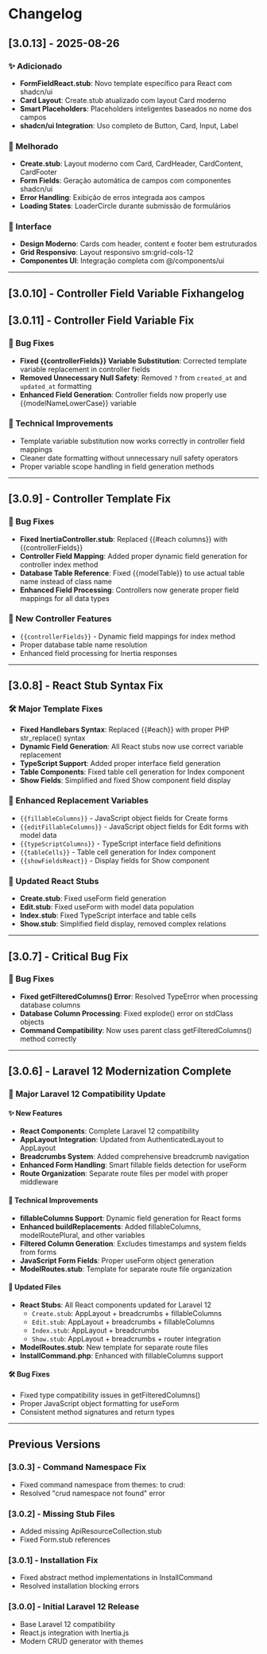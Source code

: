 # Changelog

## [3.0.13] - 2025-08-26

### ✨ Adicionado

- **FormFieldReact.stub**: Novo template específico para React com shadcn/ui
- **Card Layout**: Create.stub atualizado com layout Card moderno
- **Smart Placeholders**: Placeholders inteligentes baseados no nome dos campos
- **shadcn/ui Integration**: Uso completo de Button, Card, Input, Label

### 🔧 Melhorado

- **Create.stub**: Layout moderno com Card, CardHeader, CardContent, CardFooter
- **Form Fields**: Geração automática de campos com componentes shadcn/ui
- **Error Handling**: Exibição de erros integrada aos campos
- **Loading States**: LoaderCircle durante submissão de formulários

### 🎨 Interface

- **Design Moderno**: Cards com header, content e footer bem estruturados
- **Grid Responsivo**: Layout responsivo sm:grid-cols-12
- **Componentes UI**: Integração completa com @/components/ui

---

## [3.0.10] - Controller Field Variable Fixhangelog

## [3.0.11] - Controller Field Variable Fix

### 🐛 Bug Fixes

- **Fixed {{controllerFields}} Variable Substitution**: Corrected template variable replacement in controller fields
- **Removed Unnecessary Null Safety**: Removed `?` from `created_at` and `updated_at` formatting
- **Enhanced Field Generation**: Controller fields now properly use {{modelNameLowerCase}} variable

### 🔧 Technical Improvements

- Template variable substitution now works correctly in controller field mappings
- Cleaner date formatting without unnecessary null safety operators
- Proper variable scope handling in field generation methods

---

## [3.0.9] - Controller Template Fix

### 🐛 Bug Fixes

- **Fixed InertiaController.stub**: Replaced {{#each columns}} with {{controllerFields}}
- **Controller Field Mapping**: Added proper dynamic field generation for controller index method
- **Database Table Reference**: Fixed {{modelTable}} to use actual table name instead of class name
- **Enhanced Field Processing**: Controllers now generate proper field mappings for all data types

### 🔧 New Controller Features

- `{{controllerFields}}` - Dynamic field mappings for index method
- Proper database table name resolution
- Enhanced field processing for Inertia responses

---

## [3.0.8] - React Stub Syntax Fix

### 🛠️ Major Template Fixes

- **Fixed Handlebars Syntax**: Replaced {{#each}} with proper PHP str_replace() syntax
- **Dynamic Field Generation**: All React stubs now use correct variable replacement
- **TypeScript Support**: Added proper interface field generation
- **Table Components**: Fixed table cell generation for Index component
- **Show Fields**: Simplified and fixed Show component field display

### 🔧 Enhanced Replacement Variables

- `{{fillableColumns}}` - JavaScript object fields for Create forms
- `{{editFillableColumns}}` - JavaScript object fields for Edit forms with model data
- `{{typeScriptColumns}}` - TypeScript interface field definitions
- `{{tableCells}}` - Table cell generation for Index component
- `{{showFieldsReact}}` - Display fields for Show component

### 📂 Updated React Stubs

- **Create.stub**: Fixed useForm field generation
- **Edit.stub**: Fixed useForm with model data population
- **Index.stub**: Fixed TypeScript interface and table cells
- **Show.stub**: Simplified field display, removed complex relations

---

## [3.0.7] - Critical Bug Fix

### 🐛 Bug Fixes

- **Fixed getFilteredColumns() Error**: Resolved TypeError when processing database columns
- **Database Column Processing**: Fixed explode() error on stdClass objects
- **Command Compatibility**: Now uses parent class getFilteredColumns() method correctly

---

## [3.0.6] - Laravel 12 Modernization Complete

### 🎉 Major Laravel 12 Compatibility Update

#### ✨ New Features

- **React Components**: Complete Laravel 12 compatibility
- **AppLayout Integration**: Updated from AuthenticatedLayout to AppLayout
- **Breadcrumbs System**: Added comprehensive breadcrumb navigation
- **Enhanced Form Handling**: Smart fillable fields detection for useForm
- **Route Organization**: Separate route files per model with proper middleware

#### 🔧 Technical Improvements

- **fillableColumns Support**: Dynamic field generation for React forms
- **Enhanced buildReplacements**: Added fillableColumns, modelRoutePlural, and other variables
- **Filtered Column Generation**: Excludes timestamps and system fields from forms
- **JavaScript Form Fields**: Proper useForm object generation
- **ModelRoutes.stub**: Template for separate route file organization

#### 📂 Updated Files

- **React Stubs**: All React components updated for Laravel 12
  - `Create.stub`: AppLayout + breadcrumbs + fillableColumns
  - `Edit.stub`: AppLayout + breadcrumbs + fillableColumns
  - `Index.stub`: AppLayout + breadcrumbs
  - `Show.stub`: AppLayout + breadcrumbs + router integration
- **ModelRoutes.stub**: New template for separate route files
- **InstallCommand.php**: Enhanced with fillableColumns support

#### 🛠️ Bug Fixes

- Fixed type compatibility issues in getFilteredColumns()
- Proper JavaScript object formatting for useForm
- Consistent method signatures and return types

---

## Previous Versions

### [3.0.3] - Command Namespace Fix

- Fixed command namespace from themes: to crud:
- Resolved "crud namespace not found" error

### [3.0.2] - Missing Stub Files

- Added missing ApiResourceCollection.stub
- Fixed Form.stub references

### [3.0.1] - Installation Fix

- Fixed abstract method implementations in InstallCommand
- Resolved installation blocking errors

### [3.0.0] - Initial Laravel 12 Release

- Base Laravel 12 compatibility
- React.js integration with Inertia.js
- Modern CRUD generator with themes
